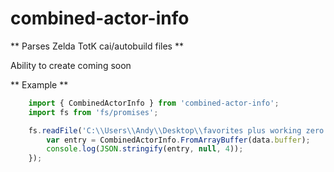 # combined-actor-info

** Parses Zelda TotK cai/autobuild files **

Ability to create coming soon

** Example **

```js
    import { CombinedActorInfo } from 'combined-actor-info';
    import fs from 'fs/promises';

    fs.readFile('C:\\Users\\Andy\\Desktop\\favorites plus working zero point flyer\\my_autobuilder_29.cai').then(data => {
        var entry = CombinedActorInfo.FromArrayBuffer(data.buffer);
        console.log(JSON.stringify(entry, null, 4));
    });
```
